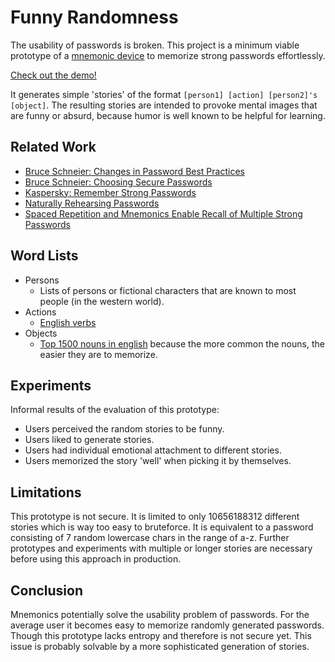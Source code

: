# Funny Randomness

The usability of passwords is broken. This project is a minimum viable prototype of a [mnemonic device](https://en.wikipedia.org/wiki/Mnemonic) to memorize strong passwords effortlessly.


[Check out the demo!](https://robinlinus.github.io/funny-randomness/)


It generates simple 'stories' of the format `[person1] [action] [person2]'s [object]`. The resulting stories are intended to provoke mental images that are funny or absurd, because humor is well known to be helpful for learning.

## Related Work

- [Bruce Schneier: Changes in Password Best Practices](https://www.schneier.com/blog/archives/2017/10/changes_in_pass.html)
- [Bruce Schneier: Choosing Secure Passwords](https://www.schneier.com/blog/archives/2014/03/choosing_secure_1.html)
- [Kaspersky: Remember Strong Passwords](https://www.kaspersky.com/blog/remember-strong-passwords/6386/)
- [Naturally Rehearsing Passwords](https://arxiv.org/pdf/1302.5122.pdf)
- [Spaced Repetition and Mnemonics Enable Recall of Multiple Strong Passwords](https://arxiv.org/pdf/1410.1490v1.pdf)

## Word Lists
- Persons
	- Lists of persons or fictional characters that are known to most people (in the western world). 
- Actions
	- [English verbs](https://github.com/dariusk/corpora/blob/master/data/words/verbs.json)
- Objects
	- [Top 1500 nouns in english](http://www.talkenglish.com/vocabulary/top-1500-nouns.aspx) because the more common the nouns, the easier they are to memorize.

## Experiments

Informal results of the evaluation of this prototype:
- Users perceived the random stories to be funny.
- Users liked to generate stories.
- Users had individual emotional attachment to different stories.
- Users memorized the story 'well' when picking it by themselves.

## Limitations
This prototype is not secure. It is limited to only 10656188312 different stories which is way too easy to bruteforce. It is equivalent to a password consisting of 7 random lowercase chars in the range of a-z. Further prototypes and experiments with multiple or longer stories are necessary before using this approach in production.

## Conclusion
Mnemonics potentially solve the usability problem of passwords. For the average user it becomes easy to memorize randomly generated passwords. Though this prototype lacks entropy and therefore is not secure yet. This issue is probably solvable by a more sophisticated generation of stories.
